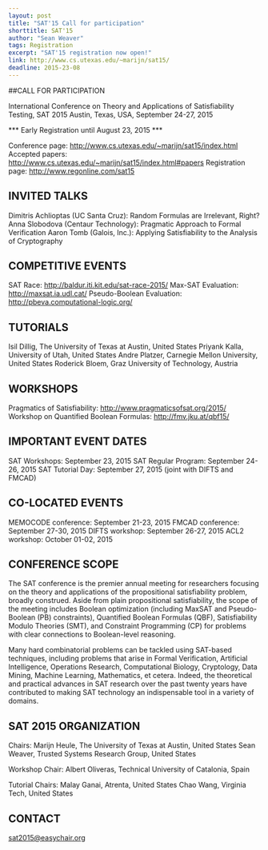 ```yaml
---
layout: post
title: "SAT'15 Call for participation"
shorttitle: SAT'15
author: "Sean Weaver"
tags: Registration
excerpt: "SAT'15 registration now open!"
link: http://www.cs.utexas.edu/~marijn/sat15/
deadline: 2015-23-08
---
```

##CALL FOR PARTICIPATION

International Conference on Theory and Applications of Satisfiability Testing, SAT 2015
Austin, Texas, USA, September 24-27, 2015

*** Early Registration until August 23, 2015 ***

Conference page:   http://www.cs.utexas.edu/~marijn/sat15/index.html
Accepted papers:   http://www.cs.utexas.edu/~marijn/sat15/index.html#papers
Registration page: http://www.regonline.com/sat15

## INVITED TALKS

Dimitris Achlioptas (UC Santa Cruz): Random Formulas are Irrelevant, Right?
Anna Slobodova (Centaur Technology): Pragmatic Approach to Formal Verification
Aaron Tomb (Galois, Inc.): Applying Satisfiability to the Analysis of Cryptography

## COMPETITIVE EVENTS

SAT Race: http://baldur.iti.kit.edu/sat-race-2015/
Max-SAT Evaluation: http://maxsat.ia.udl.cat/
Pseudo-Boolean Evaluation: http://pbeva.computational-logic.org/

## TUTORIALS

Isil Dillig, The University of Texas at Austin, United States
Priyank Kalla, University of Utah, United States
Andre Platzer, Carnegie Mellon University, United States
Roderick Bloem, Graz University of Technology, Austria

## WORKSHOPS

Pragmatics of Satisfiability: http://www.pragmaticsofsat.org/2015/
Workshop on Quantified Boolean Formulas: http://fmv.jku.at/qbf15/

## IMPORTANT EVENT DATES

SAT Workshops:       September    23, 2015
SAT Regular Program: September 24-26, 2015
SAT Tutorial Day:    September    27, 2015 (joint with DIFTS and FMCAD)

## CO-LOCATED EVENTS

MEMOCODE conference: September 21-23, 2015
FMCAD conference:    September 27-30, 2015
DIFTS workshop:      September 26-27, 2015
ACL2 workshop:       October   01-02, 2015

## CONFERENCE SCOPE

The SAT conference is the premier annual meeting for researchers focusing on
the theory and applications of the propositional satisfiability problem,
broadly construed. Aside from plain propositional satisfiability, the scope
of the meeting includes Boolean optimization (including MaxSAT and
Pseudo-Boolean (PB) constraints), Quantified Boolean Formulas (QBF),
Satisfiability Modulo Theories (SMT), and Constraint Programming (CP) for
problems with clear connections to Boolean-level reasoning.

Many hard combinatorial problems can be tackled using SAT-based techniques,
including problems that arise in Formal Verification, Artificial Intelligence,
Operations Research, Computational Biology, Cryptology, Data Mining, Machine
Learning, Mathematics, et cetera. Indeed, the theoretical and practical
advances in SAT research over the past twenty years have contributed to
making SAT technology an indispensable tool in a variety of domains.

## SAT 2015 ORGANIZATION

Chairs:
Marijn Heule, The University of Texas at Austin, United States
Sean Weaver, Trusted Systems Research Group, United States

Workshop Chair:
Albert Oliveras, Technical University of Catalonia, Spain

Tutorial Chairs:
Malay Ganai, Atrenta, United States
Chao Wang, Virginia Tech, United States

## CONTACT

sat2015@easychair.org

